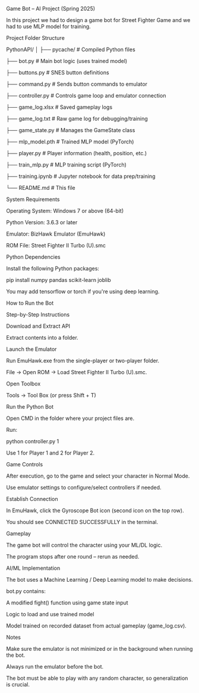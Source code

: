 Game Bot – AI Project (Spring 2025)

In this project we had to design a game bot for Street Fighter Game and we had to use MLP model for training.

Project Folder Structure

PythonAPI/
│
├── pycache/ # Compiled Python files

├── bot.py # Main bot logic (uses trained model)

├── buttons.py # SNES button definitions

├── command.py # Sends button commands to emulator

├── controller.py # Controls game loop and emulator connection

├── game_log.xlsx # Saved gameplay logs

├── game_log.txt # Raw game log for debugging/training

├── game_state.py # Manages the GameState class

├── mlp_model.pth # Trained MLP model (PyTorch)

├── player.py # Player information (health, position, etc.)

├── train_mlp.py # MLP training script (PyTorch)

├── training.ipynb # Jupyter notebook for data prep/training

└── README.md # This file


 System Requirements
 
Operating System: Windows 7 or above (64-bit)

Python Version: 3.6.3 or later

Emulator: BizHawk Emulator (EmuHawk)

ROM File: Street Fighter II Turbo (U).smc


 Python Dependencies

Install the following Python packages:

pip install numpy pandas scikit-learn joblib

You may add tensorflow or torch if you're using deep learning.


How to Run the Bot

Step-by-Step Instructions

Download and Extract API

Extract contents into a folder.


Launch the Emulator

Run EmuHawk.exe from the single-player or two-player folder.

File → Open ROM → Load Street Fighter II Turbo (U).smc.


Open Toolbox

Tools → Tool Box (or press Shift + T)

Run the Python Bot

Open CMD in the folder where your project files are.


Run:

python controller.py 1

Use 1 for Player 1 and 2 for Player 2.


Game Controls

After execution, go to the game and select your character in Normal Mode.

Use emulator settings to configure/select controllers if needed.


Establish Connection

In EmuHawk, click the Gyroscope Bot icon (second icon on the top row).

You should see CONNECTED SUCCESSFULLY in the terminal.


Gameplay

The game bot will control the character using your ML/DL logic.

The program stops after one round – rerun as needed.


AI/ML Implementation

The bot uses a Machine Learning / Deep Learning model to make decisions.

bot.py contains:

A modified fight() function using game state input

Logic to load and use trained model

Model trained on recorded dataset from actual gameplay (game_log.csv).


 Notes

Make sure the emulator is not minimized or in the background when running the bot.

Always run the emulator before the bot.

The bot must be able to play with any random character, so generalization is crucial.
